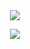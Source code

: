 
　<p align="center">![](https://komarev.com/ghpvc/?username=2ft-high&label=괴물들&color=000000)</p>

<p align="center">
  <img src="https://files.catbox.moe/w1d9aw.png" />
</p>
